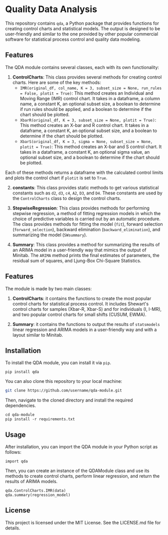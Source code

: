 # Quality Data Analysis

This repository contains `qda`, a Python package that provides functions for creating control charts and statistical models. The output is designed to be user-friendly and similar to the one provided by other popular commercial software for statistical process control and quality data modeling.

## Features

The QDA module contains several classes, each with its own functionality:

1. **ControlCharts**: This class provides several methods for creating control charts. Here are some of the key methods:
    - `IMR(original_df, col_name, K = 3, subset_size = None, run_rules = False, plotit = True)`: This method creates an Individual and Moving Range (IMR) control chart. It takes in a dataframe, a column name, a constant K, an optional subset size, a boolean to determine if run rules should be applied, and a boolean to determine if the chart should be plotted.
    - `XbarR(original_df, K = 3, subset_size = None, plotit = True)`: This method creates an X-bar and R control chart. It takes in a dataframe, a constant K, an optional subset size, and a boolean to determine if the chart should be plotted.
    - `XbarS(original_df, K = 3, sigma = None, subset_size = None, plotit = True)`: This method creates an X-bar and S control chart. It takes in a dataframe, a constant K, an optional sigma value, an optional subset size, and a boolean to determine if the chart should be plotted.

Each of these methods returns a dataframe with the calculated control limits and plots the control chart if `plotit` is set to `True`.

2. **constants**: This class provides static methods to get various statistical constants such as `d2`, `d3`, `c4`, `A2`, `D3`, and `D4`. These constants are used by the `ControlCharts` class to design the control charts.

3. **StepwiseRegression**: This class provides methods for performing stepwise regression, a method of fitting regression models in which the choice of predictive variables is carried out by an automatic procedure. The class provides methods for fitting the model (`fit`), forward selection (`forward_selection`), backward elimination (`backward_elimination`), and summarizing the model (`SWsummary`).

4. **Summary**: This class provides a method for summarizing the results of an ARIMA model in a user-friendly way that mimics the output of Minitab. The `ARIMA` method prints the final estimates of parameters, the residual sum of squares, and Ljung-Box Chi-Square Statistics.


## Features

The module is made by two main classes: 

1. **ControlCharts**: it contains the functions to create the most popular control charts for statistical process control. It includes Shewart's control charts for samples (Xbar-R, Xbar-S) and for individuals (I, I-MR), and two popular control charts for small shifts (CUSUM, EWMA). 

2. **Summary**: it contains the functions to output the results of `statsmodels` linear regression and ARIMA models in a user-friendly way and with a layout similar to Minitab. 

## Installation

To install the QDA module, you can install it via `pip`.
```
pip install qda
```

You can also clone this repository to your local machine:
```bash
git clone https://github.com/username/qda-module.git
```

Then, navigate to the cloned directory and install the required dependencies.
```
cd qda-module
pip install -r requirements.txt
```

## Usage

After installation, you can import the QDA module in your Python script as follows:
```
import qda
```
Then, you can create an instance of the QDAModule class and use its methods to create control charts, perform linear regression, and return the results of ARIMA models.
```
qda.ControlCharts.IMR(data)
qda.summary(regression_model)
```
## License

This project is licensed under the MIT License. See the LICENSE.md file for details.
